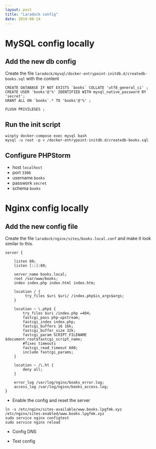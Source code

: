```yaml
---
layout: post
title: "Laradock config"
date: 2019-08-14
---
```


# MySQL config locally
## Add the new db config

Create the file `laradock/mysql/docker-entrypoint-initdb.d/createdb-books.sql` with the content

```
CREATE DATABASE IF NOT EXISTS `books` COLLATE 'utf8_general_ci' ;
CREATE USER 'books'@'%' IDENTIFIED WITH mysql_native_password BY 'secret';
GRANT ALL ON `books`.* TO 'books'@'%' ;

FLUSH PRIVILEGES ;
```
## Run the init script

```
winpty docker-compose exec mysql bash
mysql -u root -p < /docker-entrypoint-initdb.d/createdb-books.sql
```

## Configure PHPStorm
* host `localhost`
* port `3306`
* username `books`
* passwork `secret`
* schema `books`

# Nginx config locally
## Add the new config file
Create the file `laradock/nginx/sites/books.local.conf` and make it look similar to this.

```
server {

    listen 80;
    listen [::]:80;

    server_name books.local;
    root /var/www/books;
    index index.php index.html index.htm;

    location / {
         try_files $uri $uri/ /index.php$is_args$args;
    }

    location ~ \.php$ {
        try_files $uri /index.php =404;
        fastcgi_pass php-upstream;
        fastcgi_index index.php;
        fastcgi_buffers 16 16k;
        fastcgi_buffer_size 32k;
        fastcgi_param SCRIPT_FILENAME $document_root$fastcgi_script_name;
        #fixes timeouts
        fastcgi_read_timeout 600;
        include fastcgi_params;
    }

    location ~ /\.ht {
        deny all;
    }

    error_log /var/log/nginx/books_error.log;
    access_log /var/log/nginx/books_access.log;
}

```
* Enable the config and reset the server

```
ln -s /etc/nginx/sites-available/www.books.lpgfmk.xyz /etc/nginx/sites-enabled/www.books.lpgfmk.xyz
sudo service nginx configtest
sudo service nginx reload
```

* Config DNS

* Test config
